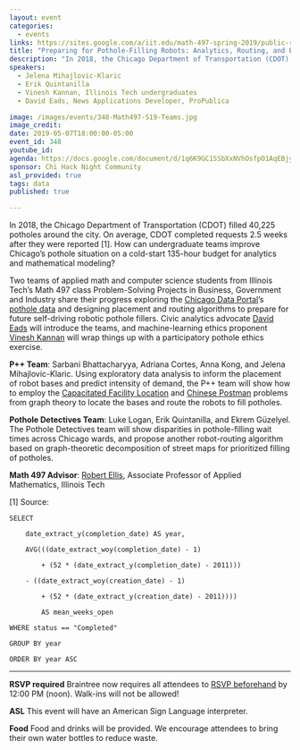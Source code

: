 ```yaml
---
layout: event
categories:
  - events
links: https://sites.google.com/a/iit.edu/math-497-spring-2019/public-reports
title: "Preparing for Pothole-Filling Robots: Analytics, Routing, and Ethics"
description: "In 2018, the Chicago Department of Transportation (CDOT) filled 40,225 potholes around the city.  On average, CDOT completed requests 2.5 weeks after they were reported [1].  How can undergraduate teams improve Chicago’s pothole situation on a cold-start 135-hour budget for analytics and mathematical modeling?  Two teams of applied math and computer science students from Illinois Tech’s Math 497 class Problem-Solving Projects in Business, Government and Industry share their progress exploring the Chicago Data Portal’s pothole data and designing placement and routing algorithms to prepare for future self-driving robotic pothole fillers."
speakers:
  - Jelena Mihajlovic-Klaric
  - Erik Quintanilla
  - Vinesh Kannan, Illinois Tech undergraduates
  - David Eads, News Applications Developer, ProPublica

image: /images/events/348-Math497-S19-Teams.jpg
image_credit:
date: 2019-05-07T18:00:00-05:00
event_id: 348
youtube_id: 
agenda: https://docs.google.com/document/d/1q6K9GC1SSbXxNVhOsfpO1AqEBjyJmQOJ7unZbT-Qwaw/edit?usp=sharing
sponsor: Chi Hack Night Community
asl_provided: true
tags: data
published: true

---
```


In 2018, the Chicago Department of Transportation (CDOT) filled 40,225 potholes around the city.  On average, CDOT completed requests 2.5 weeks after they were reported [1].  How can undergraduate teams improve Chicago’s pothole situation on a cold-start 135-hour budget for analytics and mathematical modeling?

Two teams of applied math and computer science students from Illinois Tech’s Math 497 class Problem-Solving Projects in Business, Government and Industry share their progress exploring the [Chicago Data Portal](https://data.cityofchicago.org)’s [pothole data](https://data.cityofchicago.org/Transportation/Potholes-Patched/wqdh-9gek) and designing placement and routing algorithms to prepare for future self-driving robotic pothole fillers.  Civic analytics advocate [David Eads](https://github.com/eads) will introduce the teams, and machine-learning ethics proponent [Vinesh Kannan](https://github.com/vingkan) will wrap things up with a participatory pothole ethics exercise.

**P++ Team**: Sarbani Bhattacharyya, Adriana Cortes, Anna Kong, and Jelena Mihajlovic-Klaric.  Using exploratory data analysis to inform the placement of robot bases and predict intensity of demand, the P++ team will show how to employ the [Capacitated Facility Location](https://en.wikipedia.org/wiki/Facility_location_problem) and [Chinese Postman](https://en.wikipedia.org/wiki/Route_inspection_problem) problems from graph theory to locate the bases and route the robots to fill potholes.

**Pothole Detectives Team**: Luke Logan, Erik Quintanilla, and Ekrem Güzelyel.  The Pothole Detectives team will show disparities in pothole-filling wait times across Chicago wards, and propose another robot-routing algorithm based on graph-theoretic decomposition of street maps for prioritized filling of potholes.


**Math 497 Advisor**:  [Robert Ellis](https://science.iit.edu/people/faculty/robert-ellis), Associate Professor of Applied Mathematics, Illinois Tech


[1] Source:

```
SELECT

    date_extract_y(completion_date) AS year,

    AVG(((date_extract_woy(completion_date) - 1)

        + (52 * (date_extract_y(completion_date) - 2011)))

    - ((date_extract_woy(creation_date) - 1)

        + (52 * (date_extract_y(creation_date) - 2011))))

        AS mean_weeks_open

WHERE status == "Completed"

GROUP BY year

ORDER BY year ASC
```
---

**RSVP required** Braintree now requires all attendees to [RSVP beforehand]({{site.rsvp_url}}) by 12:00 PM (noon). Walk-ins will not be allowed!

**ASL** This event will have an American Sign Language interpreter.

**Food** Food and drinks will be provided. We encourage attendees to bring their own water bottles to reduce waste.

